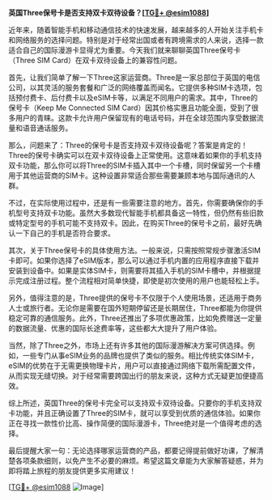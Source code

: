 **英国Three保号卡是否支持双卡双待设备？[[TG💪+ @esim1088](https://t.me/s/esim1088)]**

近年来，随着智能手机和移动通信技术的快速发展，越来越多的人开始关注手机卡和网络服务的选择问题。特别是对于经常出国或者有跨境需求的人来说，选择一款适合自己的国际漫游卡显得尤为重要。今天我们就来聊聊英国Three保号卡（Three SIM Card）在双卡双待设备上的兼容性问题。

首先，让我们简单了解一下Three这家运营商。Three是一家总部位于英国的电信公司，以其灵活的服务套餐和广泛的网络覆盖而闻名。它提供多种SIM卡选项，包括预付费卡、后付费卡以及eSIM卡等，以满足不同用户的需求。其中，Three的保号卡（Keep Me Connected SIM Card）因其价格实惠且功能全面，受到了很多用户的青睐。这款卡允许用户保留现有的电话号码，并在全球范围内享受数据流量和语音通话服务。

那么，问题来了：Three的保号卡是否支持双卡双待设备呢？答案是肯定的！Three的保号卡确实可以在双卡双待设备上正常使用。这意味着如果你的手机支持双卡功能，那么你可以将Three的SIM卡插入其中一个卡槽，同时保留另一个卡槽用于其他运营商的SIM卡。这种设置非常适合那些需要兼顾本地与国际通讯的人群。

不过，在实际使用过程中，还是有一些需要注意的地方。首先，你需要确保你的手机型号支持双卡功能。虽然大多数现代智能手机都具备这一特性，但仍然有些旧款或特定型号的手机可能不支持双卡。因此，在购买Three的保号卡之前，最好先确认一下自己的手机是否符合要求。

其次，关于Three保号卡的具体使用方法。一般来说，只需按照常规步骤激活SIM卡即可。如果你选择了eSIM版本，那么可以通过手机内置的应用程序直接下载并安装到设备中。如果是实体SIM卡，则需要将其插入手机的SIM卡槽中，并根据提示完成注册过程。整个流程相对简单快捷，即使是初次使用的用户也能轻松上手。

另外，值得注意的是，Three提供的保号卡不仅限于个人使用场景，还适用于商务人士或旅行者。无论你是需要在国外短期停留还是长期居住，Three都能为你提供稳定可靠的通信服务。此外，Three还推出了多项优惠政策，比如免费赠送一定量的数据流量、优惠的国际长途费率等，这些都大大提升了用户体验。

当然，除了Three之外，市场上还有许多其他的国际漫游解决方案可供选择。例如，一些专门从事eSIM业务的品牌也提供了类似的服务。相比传统实体SIM卡，eSIM的优势在于无需更换物理卡片，用户可以直接通过网络下载所需配置文件，从而实现无缝切换。对于经常需要跨国出行的朋友来说，这种方式无疑更加便捷高效。

综上所述，英国Three的保号卡完全可以支持双卡双待设备。只要你的手机支持双卡功能，并且正确设置了Three的SIM卡，就可以享受到优质的通信体验。如果你正在寻找一款性价比高、操作简便的国际漫游卡，Three绝对是一个值得考虑的选择。

最后提醒大家一句：无论选择哪家运营商的产品，都要记得提前做好功课，了解清楚各项条款细则，以免产生不必要的麻烦。希望这篇文章能为大家解答疑惑，并为即将踏上旅程的朋友提供更多实用建议！

[[TG💪+ @esim1088](https://t.me/s/esim1088) ![Image](https://i.postimg.cc/4NQfJmqS/Snipaste-2025-05-13-00-14-12.png)]